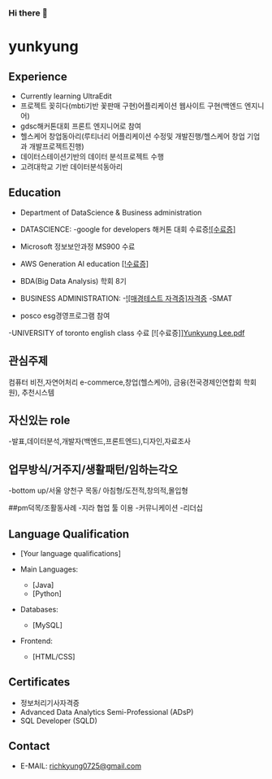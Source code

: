 ### Hi there 👋

<!--
**yunkyung0725/yunkyung0725** is a ✨ _special_ ✨ repository because its `README.md` (this file) appears on your GitHub profile.

Here are some ideas to get you started:


- 🔭 I’m currently working on ...
- 🌱 I’m currently learning ...
- 👯 I’m looking to collaborate on ...
- 🤔 I’m looking for help with ...
- 💬 Ask me about ...
- 📫 How to reach me: ...
- 😄 Pronouns: ...
- ⚡ Fun fact: ...
-->

# yunkyung
## Experience
- Currently learning UltraEdit
- 프로젝트 꽂히다(mbti기반 꽃판매 구현)어플리케이션 웹사이트 구현(백엔드 엔지니어)
- gdsc해커톤대회 프론트 엔지니어로 참여
- 헬스케어 창업동아리(루티너리 어플리케이션 수정및 개발진행/헬스케어 창업 기업과 개발프로젝트진행)
- 데이터스테이션기반의 데이터 분석프로젝트 수행
- 고려대학교 기반 데이터분석동아리




## Education
- Department of DataScience & Business administration
- DATASCIENCE:
 -google for developers 해커톤 대회 수료증[![수료증]](https://www.notion.so/e62fe44b6e4e4ce2b61cfe368dcb40f5)
 - Microsoft 정보보안과정 MS900 수료
 - AWS Generation AI education [[!수료증]](https://www.notion.so/98cef35f4ffa402898f598b4b3cf79fb)
 - BDA(Big Data Analysis) 학회 8기
  
- BUSINESS ADMINISTRATION:
   -[![매경테스트 자격증]자격증](https://www.notion.so/01c6232bbeac448bad57d4fa3335b99a)
   -SMAT
- posco esg경영프로그램 참여
  
  
-UNIVERSITY of toronto english class 수료
[![수료증]][Yunkyung Lee.pdf](https://github.com/yunkyung0725/yunkyung/files/14365765/Yunkyung.Lee.pdf)


## 관심주제
컴퓨터 비전,자연어처리
e-commerce,창업(헬스케어), 금융(전국경제인연합회 학회원), 추천시스템




## 자신있는 role
-발표,데이터분석,개발자(백엔드,프론트엔드),디자인,자료조사


## 업무방식/거주지/생활패턴/임하는각오
-bottom up/서울 양천구 목동/ 아침형/도전적,창의적,몰입형



##pm덕목/조활동사례
-지라 협업 툴 이용
-커뮤니케이션
-리더십
   

## Language Qualification
- [Your language qualifications]

- Main Languages: 
  - [Java]
  - [Python]
- Databases: 
  - [MySQL]
- Frontend: 
  - [HTML/CSS]

## Certificates
- 정보처리기사자격증
- Advanced Data Analytics Semi-Professional (ADsP)
- SQL Developer (SQLD)

## Contact
- E-MAIL: richkyung0725@gmail.com

